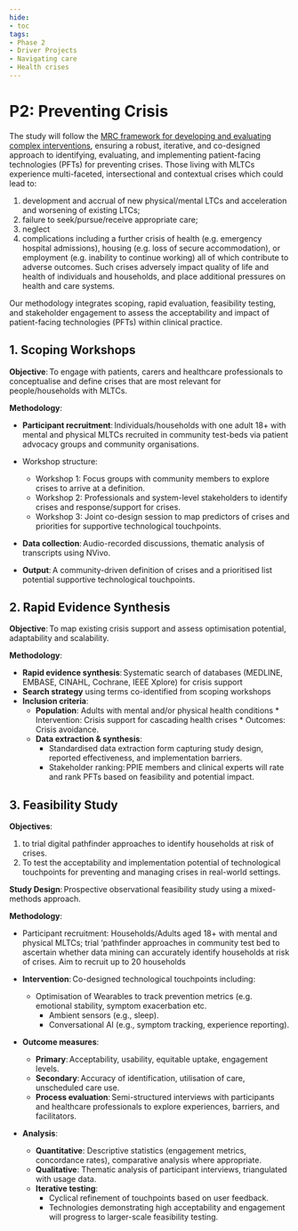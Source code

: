 ```yaml
---
hide:
- toc
tags:
- Phase 2
- Driver Projects
- Navigating care
- Health crises
---
```


# P2: Preventing Crisis
The study will follow the [MRC framework for developing and evaluating complex interventions](https://www.bmj.com/content/374/bmj.n2061), ensuring a robust, iterative, and co-designed approach to identifying, evaluating, and implementing patient-facing technologies (PFTs) for preventing crises. Those living with MLTCs experience multi-faceted, intersectional and contextual crises which could lead to:

  1. development and accrual of new physical/mental LTCs and acceleration and worsening of existing LTCs;
  2. failure to seek/pursue/receive appropriate care;
  3. neglect
  4. complications including a further crisis of health (e.g. emergency hospital
admissions), housing (e.g. loss of secure accommodation), or employment (e.g. inability to continue working) all of which contribute to adverse outcomes. Such crises adversely impact quality of life and health of individuals and households, and place additional pressures on health and care systems.

Our methodology integrates scoping, rapid evaluation, feasibility testing, and stakeholder engagement to assess the acceptability and impact of patient-facing technologies (PFTs) within clinical practice.

## 1. Scoping Workshops

**Objective**: To engage with patients, carers and healthcare professionals to conceptualise and define crises that are most relevant for people/households with MLTCs.  

**Methodology**: 
  * **Participant recruitment**: Individuals/households with one adult 18+ with mental and physical MLTCs recruited in community test-beds via patient advocacy groups and community organisations.
  * Workshop structure:
    * Workshop 1: Focus groups with community members to explore crises to arrive at a definition.
    * Workshop 2: Professionals and system-level stakeholders to identify crises and response/support for crises.
    * Workshop 3: Joint co-design session to map predictors of crises and priorities for supportive technological touchpoints.

  * **Data collection**: Audio-recorded discussions, thematic analysis of transcripts using NVivo.
  * **Output**: A community-driven definition of crises and a prioritised list potential supportive technological touchpoints.

## 2. Rapid Evidence Synthesis

**Objective**: To map existing crisis support and assess optimisation potential, adaptability and scalability.

**Methodology**: 
  * **Rapid evidence synthesis**: Systematic search of databases (MEDLINE, EMBASE, CINAHL, Cochrane, IEEE Xplore) for crisis support
  * **Search strategy** using terms co-identified from scoping workshops 
  * **Inclusion criteria**:
    * **Population**: Adults with mental and/or physical health conditions * Intervention: Crisis support for cascading health crises * Outcomes: Crisis avoidance. 
    * **Data extraction & synthesis**:
      * Standardised data extraction form capturing study design, reported effectiveness, and implementation barriers.
      * Stakeholder ranking: PPIE members and clinical experts will rate and rank PFTs based on feasibility and potential impact.
      
## 3. Feasibility Study

**Objectives**:
  1. to trial digital pathfinder approaches to identify households at risk of crises.
  2. To test the acceptability and implementation potential of technological touchpoints for preventing and managing crises in real-world settings.

**Study Design**: Prospective observational feasibility study using a mixed-methods approach. 

**Methodology**: 
  * Participant recruitment: Households/Adults aged 18+ with mental and physical MLTCs; trial ‘pathfinder approaches in community test bed to ascertain whether data mining can accurately identify households at risk of crises. Aim to recruit up to 20 households
    
  * **Intervention**: Co-designed technological touchpoints including:
    * Optimisation of Wearables to track prevention metrics (e.g. emotional stability, symptom exacerbation etc. 
      * Ambient sensors (e.g., sleep).
      * Conversational AI (e.g., symptom tracking, experience reporting).
    
  * **Outcome measures**:
    * **Primary**: Acceptability, usability, equitable uptake, engagement levels.
    * **Secondary**: Accuracy of identification, utilisation of care, unscheduled care use.
    * **Process evaluation**: Semi-structured interviews with participants and healthcare professionals to explore experiences, barriers, and facilitators.
  
  * **Analysis**:
    * **Quantitative**: Descriptive statistics (engagement metrics, concordance rates), comparative analysis where appropriate.
    * **Qualitative**: Thematic analysis of participant interviews, triangulated with usage data.
    * **Iterative testing**:
      * Cyclical refinement of touchpoints based on user feedback.
      * Technologies demonstrating high acceptability and engagement will progress to larger-scale feasibility testing.

